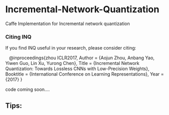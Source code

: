 # Incremental-Network-Quantization
Caffe Implementation for Incremental network quantization

### Citing INQ

If you find INQ useful in your research, please consider citing:

    @inproceedings{zhou ICLR2017,
        Author = {Aojun Zhou, Anbang Yao, Yiwen Guo, Lin Xu, Yurong Chen},
        Title = {Incremental Network Quantization: Towards Lossless CNNs with Low-Precision Weights},
        Booktitle = {International Conference on Learning Representations},
        Year = {2017}
    }

code coming soon....


## Tips:



